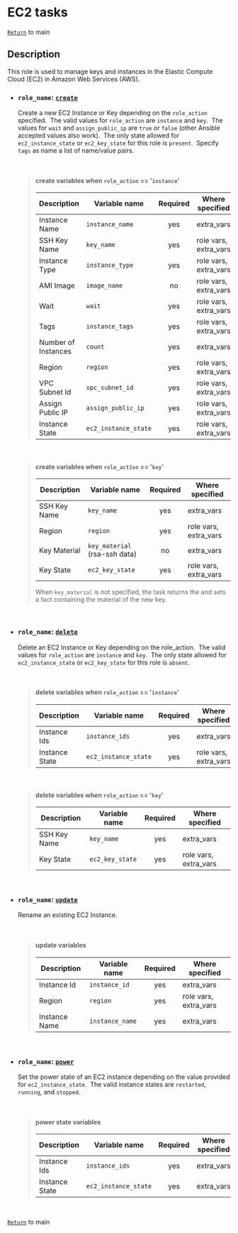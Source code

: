 # EC2 tasks

[`Return`](/README.md) to main

## Description

This role is used to manage keys and instances in the Elastic Compute Cloud (EC2) in Amazon Web Services (AWS).

- ### ```role_name```: [`create`](/ec2/create/)

  Create a new EC2 Instance or Key depending on the ```role_action``` specified.&nbsp;  The valid values for ```role_action``` are ```instance``` and ```key```.&nbsp; The values for ```wait``` and ```assign_public_ip``` are ```true``` or ```false``` (other Ansible accepted values also work).&nbsp; The only state allowed for ```ec2_instance_state``` or ```ec2_key_state``` for this role is ```present```.&nbsp; Specify ```tags``` as name a list of name/value pairs.

  &nbsp;

  > #### create variables when ```role_action``` == '```instance```'
  >
  >    | Description         | Variable name             | Required | Where specified       |
  >    | ------------------- | ------------------------- |:--------:| --------------------- |
  >    | Instance Name       | ```instance_name```       | yes      | extra_vars            |
  >    | SSH Key Name        | ```key_name```            | yes      | role vars, extra_vars |
  >    | Instance Type       | ```instance_type```       | yes      | role vars, extra_vars |
  >    | AMI Image           | ```image_name```          | no       | role vars, extra_vars |
  >    | Wait                | ```wait```                | yes      | role vars, extra_vars |
  >    | Tags                | ```instance_tags```       | yes      | role vars, extra_vars |
  >    | Number of Instances | ```count```               | yes      | extra_vars            |
  >    | Region              | ```region```              | yes      | role vars, extra_vars |
  >    | VPC Subnet Id       | ```vpc_subnet_id```       | yes      | role vars, extra_vars |
  >    | Assign Public IP    | ```assign_public_ip```    | yes      | role vars, extra_vars |
  >    | Instance State      | ```ec2_instance_state```  | yes      | role vars, extra_vars |
  &nbsp;

  > #### create variables when ```role_action``` == '```key```'
  >
  >    | Description         | Variable name                      | Required | Where specified       |
  >    | ------------------- | ---------------------------------- |:--------:| --------------------- |
  >    | SSH Key Name        | ```key_name```                     | yes      | extra_vars            |
  >    | Region              | ```region```                       | yes      | role vars, extra_vars |
  >    | Key Material        | ```key_material``` (rsa-ssh data)  | no       | extra_vars            |
  >    | Key State           | ```ec2_key_state```                | yes      | role vars, extra_vars |
  >  
  > When ```key_material``` is not specified, the task returns the and sets a fact containing the material of the new key.

  &nbsp;

- ### ```role_name```: [`delete`](/ec2/delete/)

  Delete an EC2 Instance or Key depending on the role_action.&nbsp;  The valid values for ```role_action``` are ```instance``` and ```key```.&nbsp; The only state allowed for ```ec2_instance_state``` or ```ec2_key_state``` for this role is ```absent```.

  &nbsp;

  > #### delete variables when ```role_action``` == '```instance```'
  >
  >    | Description         | Variable name              | Required | Where specified       |
  >    | ------------------- | -------------------------- |:--------:| --------------------- |
  >    | Instance Ids        | ```instance_ids```         | yes      | extra_vars            |
  >    | Instance State      | ```ec2_instance_state```   | yes      | role vars, extra_vars |
  &nbsp;

  > #### delete variables when ```role_action``` == '```key```'
  >
  >    | Description         | Variable name              | Required | Where specified       |
  >    | ------------------- | -------------------------- |:--------:| --------------------- |
  >    | SSH Key Name        | ```key_name```             | yes      | extra_vars            |
  >    | Key State           | ```ec2_key_state```        | yes      | role vars, extra_vars |
  >  

  &nbsp;

- ### ```role_name```: [`update`](/ec2/update/)

  Rename an existing EC2 Instance.

  &nbsp;

  > #### update variables
  >
  >    | Description         | Variable name         | Required | Where specified       |
  >    | ------------------- | --------------------- |:--------:| --------------------- |
  >    | Instance Id         | ```instance_id```     | yes      | extra_vars            |
  >    | Region              | ```region```          | yes      | role vars, extra_vars |
  >    | Instance Name       | ```instance_name```   | yes      | extra_vars            |

  &nbsp;

- ### ```role_name```: [`power`](/ec2/power/)

  Set the power state of an EC2 instance depending on the value provided for ```ec2_instance_state```.&nbsp; The valid instance states are ```restarted```, ```running```, and ```stopped```.

  &nbsp;

  > #### power state variables
  >
  >    | Description         | Variable name              | Required | Where specified       |
  >    | ------------------- | -------------------------- |:--------:| --------------------- |
  >    | Instance Ids        | ```instance_ids```         | yes      | extra_vars            |
  >    | Instance State      | ```ec2_instance_state```   | yes      | extra_vars            |

  &nbsp;

[`Return`](/README.md) to main
